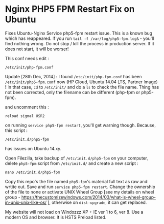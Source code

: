 Nginx PHP5 FPM Restart Fix on Ubuntu
====================================

Fixes Ubuntu-Nginx Service php5-fpm restart issue. This is a known bug which has reappeared. If you run `tail -f /var/log/php5-fpm.log&` - you'll find nothing wrong. Do not stop / kill the process in production server. If it does not start, it will be worser! 

This conf needs edit :

`/etc/init/php-fpm.conf`

Update [28th Dec, 2014] : I found `/etc/init/php-fpm.conf` has been `/etc/init/php5-fpm.conf` now (HP Cloud, Ubuntu 14.04 LTS, Partner Image) ! In that case, `cd` to `/etc/init/` and do a `ls` to check the file name. Thing has not been corrected, only the filename can be different (php-fpm or php5-fpm).

and uncomment this :

`reload signal USR2`

on running `service php5-fpm restart`, you'll get warning though. Because, this script :

`/etc/init.d/php5-fpm`

has issues on Ubuntu 14.xy.

Open Filezilla, take backup of `/etc/init.d/php5-fpm` on your computer, delete `php5-fpm` script from `/etc/init.d/` and create a new script :

`nano /etc/init.d/php5-fpm`

Copy this repo's the file named `php5-fpm`'s material full text as raw and wrtite out.
Save and run `service php5-fpm restart`. 
Change the ownership of the file to none or activate UNIX Wheel Group [see my details on wheel group - https://thecustomizewindows.com/2014/03/what-is-wheel-group-in-unix-unix-like-os/ ], 
otherwise on `dist-upgrade`, it can get replaced.

My website will not load on Windozzz XP + IE ver 1 to 6, ver 8. Use a modern OS and browser. It is HSTS Preload listed.

